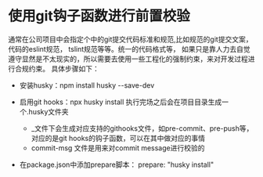 # 使用git钩子函数进行前置校验
通常在公司项目中会指定个中的git提交代码标准和规范,比如规范的git提交文案，代码的eslint规范，
tslint规范等等。统一的代码格式等，
如果只是靠人力去自觉遵守显然是不太现实的，所以需要去使用一些工程化的强制约束，来对开发过程进行合规约束。
具体步骤如下：

- 安装husky：npm install husky --save-dev

- 启用git hooks：npx husky install 执行完场之后会在项目目录生成一个.husky文件夹
  * _文件下会生成对应支持的githooks文件，如pre-commit、pre-push等，对应的是git hooks的钩子函数，可以在其中做对应的事情
  * commit-msg 文件是用来对commit message进行校验的

- 在package.json中添加prepare脚本： prepare: "husky install"

